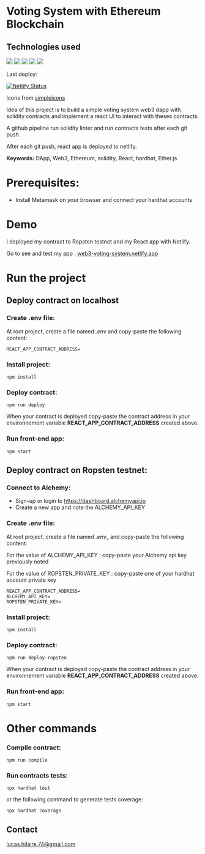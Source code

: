 # Voting System with Ethereum Blockchain

## Technologies used

![](https://img.shields.io/badge/-Solidity-000000?style=for-the-badge&logo=Solidity&logoColor=fff)
![](https://img.shields.io/badge/-React-2496ED?style=for-the-badge&logo=React&logoColor=fff)
![](https://img.shields.io/badge/-Netlifly-007ACC?style=for-the-badge&logo=netlify&logoColor=fff)
![](https://img.shields.io/badge/-Hardhat-F8F8F5?style=for-the-badge)
![](https://img.shields.io/badge/-Ethereum-0000ff?style=for-the-badge&logo=Ethereum&logoColor=fff)

Last deploy:

[![Netlify Status](https://api.netlify.com/api/v1/badges/b24290b8-ac4f-4fe8-9415-15adf78011cc/deploy-status)](https://app.netlify.com/sites/web3-voting-system/deploys)

Icons from [simpleicons](https://simpleicons.org/)

Idea of this project is to build a simple voting system web3 dapp with solidity contracts and implement a react UI to interact with theses contracts.

A github pipeline run solidity linter and run contracts tests after each git push.

After each git push, react app is deployed to netlify.

**Keywords:** DApp, Web3, Ethereum, solidity, React, hardhat, Ether.js

# Prerequisites:

- Install Metamask on your browser and connect your hardhat accounts

# Demo

I deployed my contract to Ropsten testnet and my React app with Netlify.

Go to see and test my app : [web3-voting-system.netlify.app]()

# Run the project

## Deploy contract on localhost

### Create .env file:

At root project, create a file named _.env_ and copy-paste the following content:

```
REACT_APP_CONTRACT_ADDRESS=
```

### Install project:

```
npm install
```

### Deploy contract:

```
npm run deploy
```

When your contract is deployed copy-paste the contract address in your environnement variable **REACT_APP_CONTRACT_ADDRESS** created above.

### Run front-end app:

```
npm start
```

## Deploy contract on Ropsten testnet:

### Connect to Alchemy:

- Sign-up or login to <https://dashboard.alchemyapi.io>
- Create a new app and note the ALCHEMY_API_KEY

### Create .env file:

At root project, create a file named _.env_\_ and copy-paste the following content:

For the value of ALCHEMY_API_KEY : copy-paste your Alchemy api key previously noted

For the value of ROPSTEN_PRIVATE_KEY : copy-paste one of your hardhat account private key

```
REACT_APP_CONTRACT_ADDRESS=
ALCHEMY_API_KEY=
ROPSTEN_PRIVATE_KEY=
```

### Install project:

```
npm install
```

### Deploy contract:

```
npm run deploy-ropsten
```

When your contract is deployed copy-paste the contract address in your environnement variable **REACT_APP_CONTRACT_ADDRESS** created above.

### Run front-end app:

```
npm start
```

# Other commands

### Compile contract:

```
npm run compile
```

### Run contracts tests:

```
npx hardhat test
```

or the following command to generate tests coverage:

```
npx hardhat coverage
```

## Contact

<lucas.hilaire.74@gmail.com>
